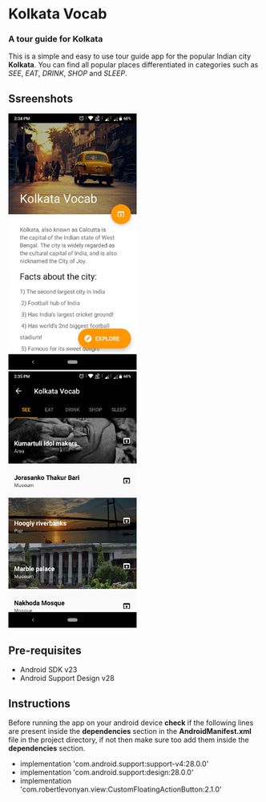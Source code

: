 # Kolkata Vocab
### A tour guide for Kolkata
This is a simple and easy to use tour guide app for the popular Indian city **Kolkata**.
You can find all popular places differentiated in categories such as *SEE*, *EAT*, *DRINK*, *SHOP* and *SLEEP*.

## Ssreenshots

<img src="Screenshot1.png" width="256"> <img src="Screenshot2.png" width="256">

## Pre-requisites
* Android SDK v23
* Android Support Design v28

## Instructions
Before running the app on your android device **check** if the following lines are present inside the **dependencies** section in the **AndroidManifest.xml** file in the project directory, if not then make sure too add them inside the **dependencies** section.

* implementation 'com.android.support:support-v4:28.0.0'
* implementation 'com.android.support:design:28.0.0'
* implementation 'com.robertlevonyan.view:CustomFloatingActionButton:2.1.0'